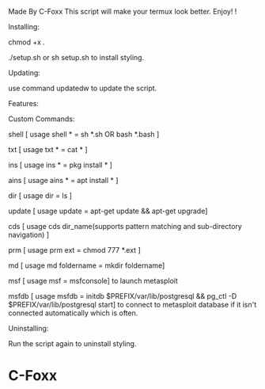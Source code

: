 Made By C-Foxx
This script will make your termux look better. Enjoy! !



Installing:

chmod +x *.*

./setup.sh or sh setup.sh to install styling.



Updating:

use command updatedw to update the script.



Features:


Custom Commands:

shell [ usage shell * = sh *.sh OR bash *.bash ]

txt [ usage txt * = cat * ]

ins [ usage ins * = pkg install * ]

ains [ usage ains * = apt install * ]

dir [ usage dir = ls ]

update [ usage update = apt-get update && apt-get upgrade]

cds [ usage cds dir_name(supports pattern matching and sub-directory navigation) ]

prm [ usage prm ext = chmod 777 *.ext ]

md [ usage md foldername = mkdir foldername]

msf [ usage msf = msfconsole] to launch metasploit

msfdb [ usage msfdb = initdb $PREFIX/var/lib/postgresql && pg_ctl -D $PREFIX/var/lib/postgresql start] to connect to metasploit database if it isn't connected automatically which is often.




Uninstalling:

Run the script again to uninstall styling.

# C-Foxx

